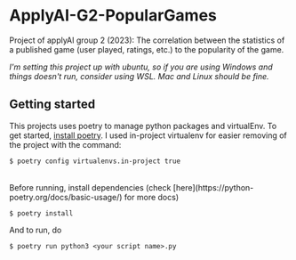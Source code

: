 # ApplyAI-G2-PopularGames
Project of applyAI group 2 (2023): The correlation between the statistics of a published game (user played, ratings, etc.) to the popularity of the game.

*I'm setting this project up with ubuntu, so if you are using Windows and things doesn't run, consider using WSL. Mac and Linux should be fine.*

## Getting started
This projects uses poetry to manage python packages and virtualEnv. To get started, [install poetry]("https://python-poetry.org/docs/"). I used in-project virtualenv for easier removing of the project with the command:

```bash
$ poetry config virtualenvs.in-project true
```
<br/>
Before running, install dependencies (check [here](https://python-poetry.org/docs/basic-usage/) for more docs)

```
$ poetry install
```

And to run, do
```
$ poetry run python3 <your script name>.py
```